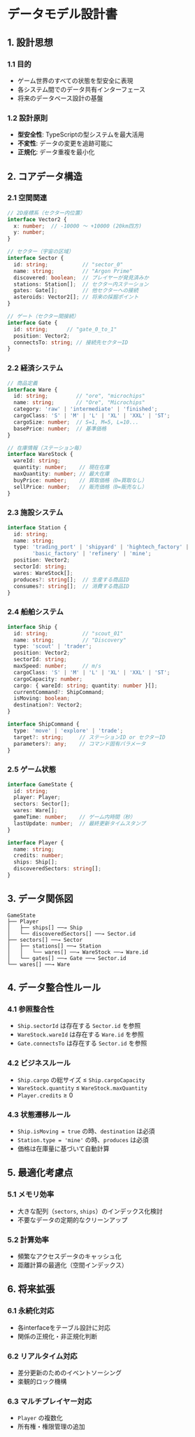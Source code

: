 # データモデル設計書

## 1. 設計思想

### 1.1 目的
- ゲーム世界のすべての状態を型安全に表現
- 各システム間でのデータ共有インターフェース
- 将来のデータベース設計の基盤

### 1.2 設計原則
- **型安全性**: TypeScriptの型システムを最大活用
- **不変性**: データの変更を追跡可能に
- **正規化**: データ重複を最小化

## 2. コアデータ構造

### 2.1 空間関連
```typescript
// 2D座標系（セクター内位置）
interface Vector2 {
  x: number;  // -10000 ～ +10000 (20km四方)
  y: number;
}

// セクター（宇宙の区域）
interface Sector {
  id: string;           // "sector_0"
  name: string;         // "Argon Prime"
  discovered: boolean;  // プレイヤーが発見済みか
  stations: Station[];  // セクター内ステーション
  gates: Gate[];        // 他セクターへの接続
  asteroids: Vector2[]; // 将来の採掘ポイント
}

// ゲート（セクター間接続）
interface Gate {
  id: string;      // "gate_0_to_1"
  position: Vector2;
  connectsTo: string; // 接続先セクターID
}
```

### 2.2 経済システム
```typescript
// 商品定義
interface Ware {
  id: string;         // "ore", "microchips"
  name: string;       // "Ore", "Microchips"
  category: 'raw' | 'intermediate' | 'finished';
  cargoClass: 'S' | 'M' | 'L' | 'XL' | 'XXL' | 'ST';
  cargoSize: number;  // S=1, M=5, L=10...
  basePrice: number;  // 基準価格
}

// 在庫情報（ステーション毎）
interface WareStock {
  wareId: string;
  quantity: number;    // 現在在庫
  maxQuantity: number; // 最大在庫
  buyPrice: number;    // 買取価格（0=買取なし）
  sellPrice: number;   // 販売価格（0=販売なし）
}
```

### 2.3 施設システム
```typescript
interface Station {
  id: string;
  name: string;
  type: 'trading_port' | 'shipyard' | 'hightech_factory' | 
        'basic_factory' | 'refinery' | 'mine';
  position: Vector2;
  sectorId: string;
  wares: WareStock[];
  produces?: string[];  // 生産する商品ID
  consumes?: string[];  // 消費する商品ID
}
```

### 2.4 船舶システム
```typescript
interface Ship {
  id: string;           // "scout_01"
  name: string;         // "Discovery"
  type: 'scout' | 'trader';
  position: Vector2;
  sectorId: string;
  maxSpeed: number;     // m/s
  cargoClass: 'S' | 'M' | 'L' | 'XL' | 'XXL' | 'ST';
  cargoCapacity: number;
  cargo: { wareId: string; quantity: number }[];
  currentCommand?: ShipCommand;
  isMoving: boolean;
  destination?: Vector2;
}

interface ShipCommand {
  type: 'move' | 'explore' | 'trade';
  target?: string;     // ステーションID or セクターID
  parameters?: any;    // コマンド固有パラメータ
}
```

### 2.5 ゲーム状態
```typescript
interface GameState {
  id: string;
  player: Player;
  sectors: Sector[];
  wares: Ware[];
  gameTime: number;    // ゲーム内時間（秒）
  lastUpdate: number;  // 最終更新タイムスタンプ
}

interface Player {
  name: string;
  credits: number;
  ships: Ship[];
  discoveredSectors: string[];
}
```

## 3. データ関係図

```
GameState
├── Player
│   ├── ships[] ──→ Ship
│   └── discoveredSectors[] ──→ Sector.id
├── sectors[] ──→ Sector
│   ├── stations[] ──→ Station
│   │   └── wares[] ──→ WareStock ──→ Ware.id
│   └── gates[] ──→ Gate ──→ Sector.id
└── wares[] ──→ Ware
```

## 4. データ整合性ルール

### 4.1 参照整合性
- `Ship.sectorId` は存在する `Sector.id` を参照
- `WareStock.wareId` は存在する `Ware.id` を参照
- `Gate.connectsTo` は存在する `Sector.id` を参照

### 4.2 ビジネスルール
- `Ship.cargo` の総サイズ ≤ `Ship.cargoCapacity`
- `WareStock.quantity` ≤ `WareStock.maxQuantity`
- `Player.credits` ≥ 0

### 4.3 状態遷移ルール
- `Ship.isMoving = true` の時、`destination` は必須
- `Station.type = 'mine'` の時、`produces` は必須
- 価格は在庫量に基づいて自動計算

## 5. 最適化考慮点

### 5.1 メモリ効率
- 大きな配列（`sectors`, `ships`）のインデックス化検討
- 不要なデータの定期的なクリーンアップ

### 5.2 計算効率
- 頻繁なアクセスデータのキャッシュ化
- 距離計算の最適化（空間インデックス）

## 6. 将来拡張

### 6.1 永続化対応
- 各interfaceをテーブル設計に対応
- 関係の正規化・非正規化判断

### 6.2 リアルタイム対応
- 差分更新のためのイベントソーシング
- 楽観的ロック機構

### 6.3 マルチプレイヤー対応
- `Player` の複数化
- 所有権・権限管理の追加
